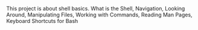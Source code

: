 This project is about shell basics. What is the Shell, Navigation, Looking Around, Manipulating Files, Working with Commands, Reading Man Pages, Keyboard Shortcuts for Bash
